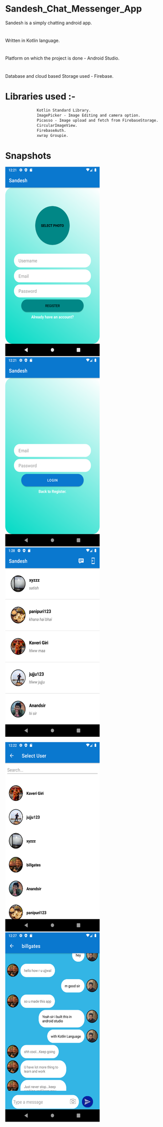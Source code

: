 # Sandesh_Chat_Messenger_App
Sandesh is a simply chatting android app. 
#
Written in Kotlin language.
#
Platform on which the project is done - Android Studio.
#
Database and cloud based Storage used - Firebase.
#
# Libraries used :- 
                  Kotlin Standard Library.
                  ImagePicker - Image Editing and camera option.
                  Picasso - Image upload and fetch from FirebaseStorage.
                  CircularImageView.
                  FirebaseAuth.
                  xwray Groupie.
# Snapshots
<img src="/Screenshot_1620975082.png" width="300" height="600">&nbsp;&nbsp;&nbsp;&nbsp;<img src="/Screenshot_1620975076.png" width="300" height="600">&nbsp;&nbsp;&nbsp;&nbsp;<img src="/Screenshot_1620979131.png" width="300" height="600">

<img src="/Screenshot_1620975163.png" width="300" height="600">&nbsp;&nbsp;&nbsp;&nbsp;<img src="/Screenshot_1620975462.png" width="300" height="600">              

                  
